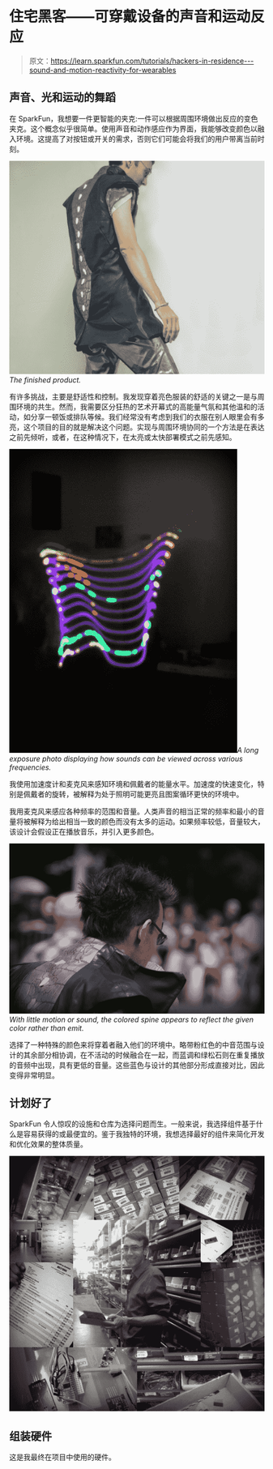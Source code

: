 # 住宅黑客——可穿戴设备的声音和运动反应

> 原文：<https://learn.sparkfun.com/tutorials/hackers-in-residence---sound-and-motion-reactivity-for-wearables>

## 声音、光和运动的舞蹈

在 SparkFun，我想要一件更智能的夹克:一件可以根据周围环境做出反应的变色夹克。这个概念似乎很简单。使用声音和动作感应作为界面，我能够改变颜色以融入环境。这提高了对按钮或开关的需求，否则它们可能会将我们的用户带离当前时刻。

[![alt text](img/6f38f75c0690dccf6f7dc2773a33281b.png)](https://cdn.sparkfun.com/assets/learn_tutorials/1/2/reactive-jacket-01.png)*The finished product.*

有许多挑战，主要是舒适性和控制。我发现穿着亮色服装的舒适的关键之一是与周围环境的共生。然而，我需要区分狂热的艺术开幕式的高能量气氛和其他温和的活动，如分享一顿饭或排队等候。我们经常没有考虑到我们的衣服在别人眼里会有多亮，这个项目的目的就是解决这个问题。实现与周围环境协同的一个方法是在表达之前先倾听，或者，在这种情况下，在太亮或太快部署模式之前先感知。

[![alt text](img/9c3b69183cac38474a480f91ce03ea2c.png)](https://cdn.sparkfun.com/assets/learn_tutorials/1/2/01.JPG)*A long exposure photo displaying how sounds can be viewed across various frequencies.*

我使用加速度计和麦克风来感知环境和佩戴者的能量水平。加速度的快速变化，特别是佩戴者的旋转，被解释为处于照明可能更亮且图案循环更快的环境中。

我用麦克风来感应各种频率的范围和音量。人类声音的相当正常的频率和最小的音量将被解释为给出相当一致的颜色而没有太多的运动。如果频率较低，音量较大，该设计会假设正在播放音乐，并引入更多颜色。

[![alt text](img/2ffdf4c80d5fcb97e705774303130dcb.png)](https://cdn.sparkfun.com/assets/learn_tutorials/1/2/02.jpg)*With little motion or sound, the colored spine appears to reflect the given color rather than emit.*

选择了一种特殊的颜色来将穿着者融入他们的环境中。略带粉红色的中音范围与设计的其余部分相协调，在不活动的时候融合在一起，而蓝调和绿松石则在重复播放的音频中出现，具有更低的音量。这些蓝色与设计的其他部分形成直接对比，因此变得非常明显。

## 计划好了

SparkFun 令人惊叹的设施和仓库为选择问题而生。一般来说，我选择组件基于什么是容易获得的或最便宜的。鉴于我独特的环境，我想选择最好的组件来简化开发和优化效果的整体质量。

[![alt text](img/68b3d081f891e3a2f05b093e48382e9d.png)](https://cdn.sparkfun.com/assets/learn_tutorials/1/2/03.2014_spark_warehouse1.jpg)

## 组装硬件

这是我最终在项目中使用的硬件。